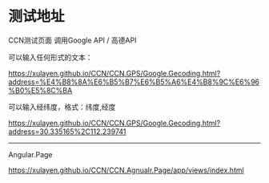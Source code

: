 ﻿# 测试地址
CCN测试页面 调用Google API / 高德API 

可以输入任何形式的文本：

https://xulayen.github.io/CCN/CCN.GPS/Google.Gecoding.html?address=%E4%B8%8A%E6%B5%B7%E6%B5%A6%E4%B8%9C%E6%96%B0%E5%8C%BA

可以输入经纬度，格式：纬度,经度

https://xulayen.github.io/CCN/CCN.GPS/Google.Gecoding.html?address=30.335165%2C112.239741

<hr>

Angular.Page

https://xulayen.github.io/CCN/CCN.Agnualr.Page/app/views/index.html
